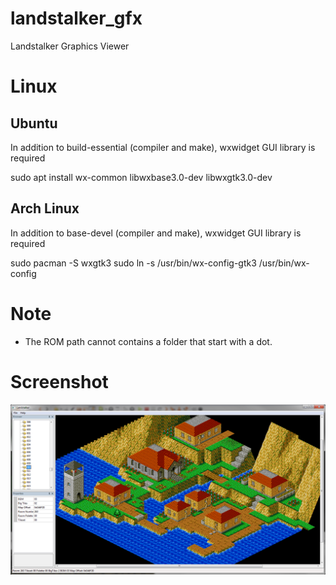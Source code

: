 # landstalker_gfx
Landstalker Graphics Viewer

# Linux

## Ubuntu

In addition to build-essential (compiler and make), wxwidget GUI library is required

 sudo apt install wx-common libwxbase3.0-dev libwxgtk3.0-dev

## Arch Linux

In addition to base-devel (compiler and make), wxwidget GUI library is required

 sudo pacman -S wxgtk3
 sudo ln -s /usr/bin/wx-config-gtk3 /usr/bin/wx-config

# Note

* The ROM path cannot contains a folder that start with a dot.

# Screenshot

![edit](landstalker_edit.png)